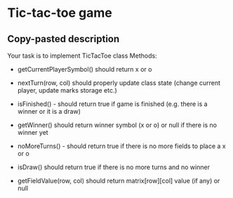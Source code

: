 # Tic-tac-toe game

## Copy-pasted description

Your task is to implement TicTacToe class
Methods:

- getCurrentPlayerSymbol() should return x or o

- nextTurn(row, col) should properly update class state (change current player, update marks storage etc.)

- isFinished() - should return true if game is finished (e.g. there is a winner or it is a draw)

- getWinner() should return winner symbol (x or o) or null if there is no winner yet

- noMoreTurns() - should return true if there is no more fields to place a x or o

- isDraw() should return true if there is no more turns and no winner

- getFieldValue(row, col) should return matrix[row][col] value (if any) or null
